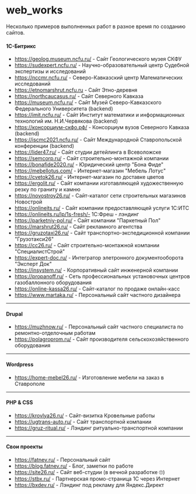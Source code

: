 # web_works
Несколько примеров выполненных работ в разное время по созданию сайтов. 

#### 1С-Битрикс
+ https://geolog.museum.ncfu.ru/ - Сайт Геологического музея СКФУ
+ https://sudexpert.ncfu.ru/ - Научно-образовательный центр Судебной экспертизы и исследований
+ https://nccmr.ncfu.ru/ - Северо-Кавказский центр Математических исследований
+ https://etnomarshrut.ncfu.ru - Сайт Этно-деревня
+ https://northcaucasus.ru/ - Сайт Северного Кавказа
+ https://museum.ncfu.ru/ - Сайт Музей Северо-Кавказского Федерального Университета (backend)
+ https://imit.ncfu.ru/ - Сайт Институт математики и информационных технологий им. Н.И.Червякова (backend)
+ https://консорциум-скфо.рф/ - Консорциум вузов Северного Кавказа (backend)
+ https://iscmc2021.ncfu.ru/ - Сайт Международной Ставропольской конференции (backend)
+ https://lider47.ru/ - Сайт студии детейлинга в Всеволожске
+ https://semcorp.ru/ - Сайт строительно-монтажной компании
+ https://bonafide2020.ru/ - Юридический центр "Бона Фиде" 
+ https://mebellotus.com/ - Интернет-магазин "Мебель Лотус"
+ https://cvetok26.ru/ - Интернет-магазин по доставке цветов
+ https://ergolit.ru/ - Сайт компании изготавляющей художественную резку по граниту и камню
+ https://novostroy26.ru/ - Сайт-каталог сети строительных магазинов Новострой
+ https://onlineits.ru/ - Сайт компании предоставляющей услуги 1С:ИТС
+ https://onlineits.ru/lp/1s-fresh/- 1С:Фреш - лэндинг
+ https://parketniy-pol.ru/ - Сайт компании "Паркетный Пол"
+ https://marshrut26.ru/ - Сайт рекламного агентства
+ https://gruzotaxi26.ru/ - Сайт транспортно-экспедиционной компании "Грузотакси26"
+ https://cc26.ru/ - Сайт строительно-монтажной компании "СпециалистСтрой"
+ https://expert-doc.ru/ - Интегратор элетронного документооборота "Эксперт Док"
+ https://insystem.ru/ - Корпоративный сайт инженерной компании
+ https://propanoff.ru/ - Сеть профессиональных установочных центров газобаллонного оборудования
+ https://online-kassa26.ru/ - Сайт-каталог по продаже онлайн-касс
+ https://www.martaka.ru/ - Персональный сайт частного дизайнера

<hr>

#### Drupal
+ https://muzhnow.ru/ - Персональный сайт частного специалиста по ремонтно-отделочным работам
+ https://polagroprom.ru/ - Сайт производителя сельскохозяйственного оборудования

<hr>

#### Wordpress
+ https://home-mebel26.ru/ - Изготовление мебели на заказ в Ставрополе

<hr>

#### PHP & CSS
+ https://krovlya26.ru/ - Сайт-визитка Кровельные работы
+ https://ugtrans-auto.ru/ - Сайт транспортной компании
+ https://gruz-ritual.ru/ - Лэндинг ритуально-транспортной компании

<hr>

#### Свои проекты
+ https://fatnev.ru/ - Персональный сайт
+ https://blog.fatnev.ru/ - Блог, заметки по работе
+ https://site26.ru/ - Сайт веб-студии (в вечной разработке :roll_eyes:)
+ https://stbx.ru/ - Партнерская промо-страница 1С через Интернет
+ https://bxdev.ru/ - Лэндинг под рекламу для Яндекс.Директ
